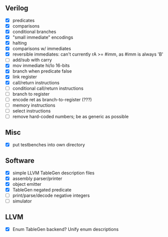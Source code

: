 Verilog
-------

- [x] predicates
- [x] comparisons
- [x] conditional branches
- [x] "small immediate" encodings
- [x] halting
- [x] comparisons w/ immediates
- [x] reversible immediates: can't currently rA >= #imm, as #imm is always 'B'
- [ ] add/sub with carry
- [x] mov immediate hi/lo 16-bits
- [x] branch when predicate false
- [x] link register
- [x] call/return instructions
- [ ] conditional call/return instructions
- [ ] branch to register
- [ ] encode ret as branch-to-register (???)
- [ ] memory instructions
- [ ] select instructions
- [ ] remove hard-coded numbers; be as generic as possible

Misc
----

- [x] put testbenches into own directory

Software
--------

- [x] simple LLVM TableGen description files
- [x] assembly parser/printer
- [x] object emitter
- [x] TableGen negated predicate
- [ ] print/parse/decode negative integers
- [ ] simulator

LLVM
----

- [x] Enum TableGen backend? Unify enum descriptions
